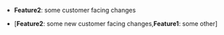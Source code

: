 - **Feature2**: some customer facing changes



- [**Feature2**: some new customer facing changes,**Feature1**: some other]



